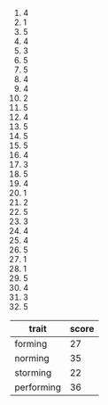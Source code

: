 1. 4
2. 1
3. 5
4. 4
5. 3
6. 5
7. 5
8. 4
9. 4
10. 2
11. 5
12. 4
13. 5
14. 5
15. 5
16. 4
17. 3
18. 5
19. 4
20. 1
21. 2
22. 5
23. 3
24. 4
25. 4
26. 5
27. 1
28. 1
29. 5
30. 4
31. 3
32. 5


| trait      | score |
| ---------- | ----- |
| forming | 27    |
| norming    | 35    |
| storming   | 22    |
| performing | 36    |